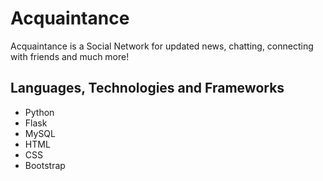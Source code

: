 # Acquaintance  


Acquaintance is a Social Network for updated news, chatting, connecting with friends and much more!

## Languages, Technologies and Frameworks
- Python
- Flask
- MySQL
- HTML
- CSS
- Bootstrap

